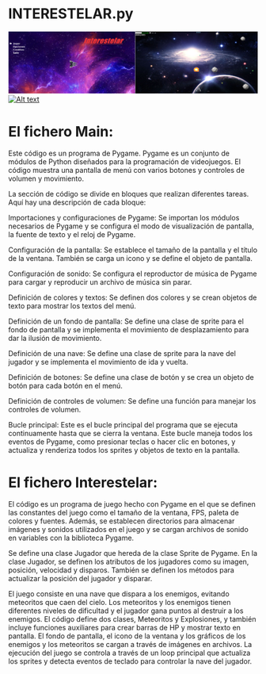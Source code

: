 # INTERESTELAR.py
![This is an image](https://github.com/aplprogramacion/INTERESTELAR.py/blob/master/Captura%20de%20pantalla%20(13).png)
[![Alt text](https://img.youtube.com/vi/fL6GdtiRC5E&ab_channel=APL/0.jpg)](https://www.youtube.com/watch?v=fL6GdtiRC5E&ab_channel=APL)
# El fichero Main:
Este código es un programa de Pygame. Pygame es un conjunto de módulos de Python diseñados para la programación de videojuegos. El código muestra una pantalla de menú con varios botones y controles de volumen y movimiento.

La sección de código se divide en bloques que realizan diferentes tareas. Aquí hay una descripción de cada bloque:

Importaciones y configuraciones de Pygame: Se importan los módulos necesarios de Pygame y se configura el modo de visualización de pantalla, la fuente de texto y el reloj de Pygame.

Configuración de la pantalla: Se establece el tamaño de la pantalla y el título de la ventana. También se carga un icono y se define el objeto de pantalla.

Configuración de sonido: Se configura el reproductor de música de Pygame para cargar y reproducir un archivo de música sin parar.

Definición de colores y textos: Se definen dos colores y se crean objetos de texto para mostrar los textos del menú.

Definición de un fondo de pantalla: Se define una clase de sprite para el fondo de pantalla y se implementa el movimiento de desplazamiento para dar la ilusión de movimiento.

Definición de una nave: Se define una clase de sprite para la nave del jugador y se implementa el movimiento de ida y vuelta.

Definición de botones: Se define una clase de botón y se crea un objeto de botón para cada botón en el menú.

Definición de controles de volumen: Se define una función para manejar los controles de volumen.

Bucle principal: Este es el bucle principal del programa que se ejecuta continuamente hasta que se cierra la ventana. Este bucle maneja todos los eventos de Pygame, como presionar teclas o hacer clic en botones, y actualiza y renderiza todos los sprites y objetos de texto en la pantalla.

# El fichero Interestelar:
El código es un programa de juego hecho con Pygame en el que se definen las constantes del juego como el tamaño de la ventana, FPS, paleta de colores y fuentes. Además, se establecen directorios para almacenar imágenes y sonidos utilizados en el juego y se cargan archivos de sonido en variables con la biblioteca Pygame.

Se define una clase Jugador que hereda de la clase Sprite de Pygame. En la clase Jugador, se definen los atributos de los jugadores como su imagen, posición, velocidad y disparos. También se definen los métodos para actualizar la posición del jugador y disparar.

 El juego consiste en una nave que dispara a los enemigos, evitando meteoritos que caen del cielo. Los meteoritos y los enemigos tienen diferentes niveles de dificultad y el jugador gana puntos al destruir a los enemigos. El código define dos clases, Meteoritos y Explosiones, y también incluye funciones auxiliares para crear barras de HP y mostrar texto en pantalla. El fondo de pantalla, el icono de la ventana y los gráficos de los enemigos y los meteoritos se cargan a través de imágenes en archivos. La ejecución del juego se controla a través de un loop principal que actualiza los sprites y detecta eventos de teclado para controlar la nave del jugador.

